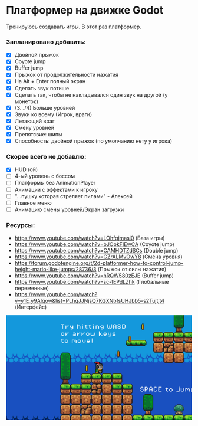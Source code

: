 # Платформер на движке Godot
Тренируюсь создавать игры. В этот раз платформер.
### Запланировано добавить:
- [x] Двойной прыжок
- [x] Coyote jump
- [x] Buffer jump
- [x] Прыжок от продолжительности нажатия
- [x] На Alt + Enter полный экран
- [x] Сделать звук потише
- [x] Сделать так, чтобы не накладывался один звук на другой (у монеток)
- [x] (3.../4) Больше уровней
- [x] Звуки ко всему (Игрок, враги)
- [x] Летающий враг
- [x] Смену уровней
- [x] Препятсвие: шипы
- [x] Способность: двойной прыжок (по умолчанию нету у игрока)

### Скорее всего не добавлю:
- [x] HUD (ой)
- [ ] 4-ый уровень с боссом
- [ ] Платформы без AnimationPlayer
- [ ] Анимации с эффектами к игроку
- [ ] "...пушку которая стреляет пилами" - Алексей
- [ ] Главное меню
- [ ] Анимацию смены уровней/Экран загрузки

### Ресурсы:
- https://www.youtube.com/watch?v=LOhfqjmasi0 (База игры)
- https://www.youtube.com/watch?v=bJOpkFIEwCA (Coyote jump)
- https://www.youtube.com/watch?v=CAMHDTZdSCs (Double jump)
- https://www.youtube.com/watch?v=GZrALMvOwY8 (Смена уровня)
- https://forum.godotengine.org/t/2d-platformer-how-to-control-jump-height-mario-like-jumps/28736/3 (Прыжок от силы нажатия)
- https://www.youtube.com/watch?v=hRQW580zEJE (Buffer jump)
- https://www.youtube.com/watch?v=sc-tEPdLZhk (Глобальные переменные)
- https://www.youtube.com/watch?v=y1E_y9AIqow&list=PLhqJJNjsQ7KGXNbfsUHJbb5-s2Tujtjt4 (Интерфейс)

![Screenshot](https://github.com/egorvania1/my-first-platformer/blob/main/platformer.png)
